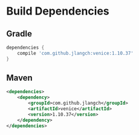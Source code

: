 # Build Dependencies


## Gradle

```groovy
dependencies {
    compile 'com.github.jlangch:venice:1.10.37'
}
```

## Maven

```xml
<dependencies>
    <dependency>
        <groupId>com.github.jlangch</groupId>
        <artifactId>venice</artifactId>
        <version>1.10.37</version>
    </dependency>
</dependencies>
```
